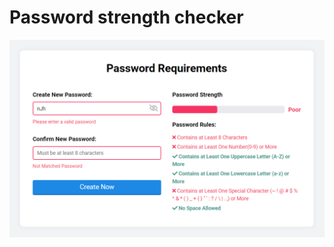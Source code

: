 # Password strength checker

![Screenshot](screenshot.png 'Screenshot of password strength checker')
